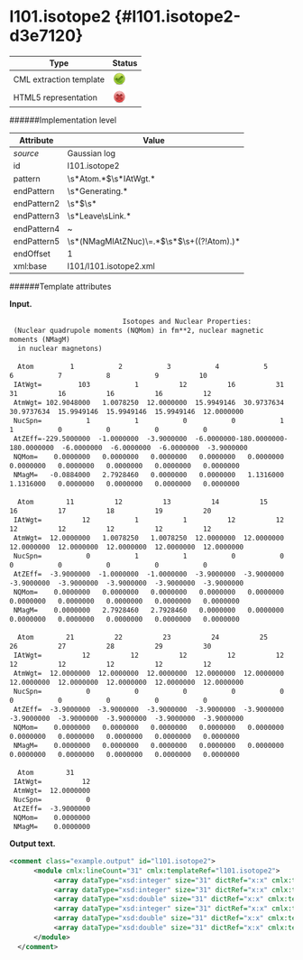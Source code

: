 # l101.isotope2 {#l101.isotope2-d3e7120}


| Type                                                                                                                                                | Status                                                                                                                                              |
|----|----|
| CML extraction template                                                                                                                             | ![](/imgs/Total.png)                                                                                                                                |
| HTML5 representation                                                                                                                                | ![](/imgs/None.png)                                                                                                                                 |

######Implementation level

| Attribute                                                                                                                                           | Value                                                                                                                                               |
|----|----|
| *source*                                                                                                                                            | Gaussian log                                                                                                                                        |
| id                                                                                                                                                  | l101.isotope2                                                                                                                                       |
| pattern                                                                                                                                             | \\s\*Atom.\*\$\\s\*IAtWgt.\*                                                                                                                        |
| endPattern                                                                                                                                          | \\s\*Generating.\*                                                                                                                                  |
| endPattern2                                                                                                                                         | \\s\*\$\\s\*                                                                                                                                        |
| endPattern3                                                                                                                                         | \\s\*Leave\\sLink.\*                                                                                                                                |
| endPattern4                                                                                                                                         | \~                                                                                                                                                  |
| endPattern5                                                                                                                                         | \\s\*(NMagMIAtZNuc)\\=.\*\$\\s\*\$\\s+((?!Atom).)\*                                                                                                 |
| endOffset                                                                                                                                           | 1                                                                                                                                                   |
| xml:base                                                                                                                                            | l101/l101.isotope2.xml                                                                                                                              |

######Template attributes

**Input.**

                                Isotopes and Nuclear Properties:
     (Nuclear quadrupole moments (NQMom) in fm**2, nuclear magnetic moments (NMagM)
      in nuclear magnetons)

      Atom         1           2           3           4           5           6           7           8           9          10
     IAtWgt=         103           1          12          16          31          31          16          16          16          12
     AtmWgt= 102.9048000   1.0078250  12.0000000  15.9949146  30.9737634  30.9737634  15.9949146  15.9949146  15.9949146  12.0000000
     NucSpn=           1           1           0           0           1           1           0           0           0           0
     AtZEff=-229.5000000  -1.0000000  -3.9000000  -6.0000000-180.0000000-180.0000000  -6.0000000  -6.0000000  -6.0000000  -3.9000000
     NQMom=    0.0000000   0.0000000   0.0000000   0.0000000   0.0000000   0.0000000   0.0000000   0.0000000   0.0000000   0.0000000
     NMagM=   -0.0884000   2.7928460   0.0000000   0.0000000   1.1316000   1.1316000   0.0000000   0.0000000   0.0000000   0.0000000

      Atom        11          12          13          14          15          16          17          18          19          20
     IAtWgt=          12           1           1          12          12          12          12          12          12          12
     AtmWgt=  12.0000000   1.0078250   1.0078250  12.0000000  12.0000000  12.0000000  12.0000000  12.0000000  12.0000000  12.0000000
     NucSpn=           0           1           1           0           0           0           0           0           0           0
     AtZEff=  -3.9000000  -1.0000000  -1.0000000  -3.9000000  -3.9000000  -3.9000000  -3.9000000  -3.9000000  -3.9000000  -3.9000000
     NQMom=    0.0000000   0.0000000   0.0000000   0.0000000   0.0000000   0.0000000   0.0000000   0.0000000   0.0000000   0.0000000
     NMagM=    0.0000000   2.7928460   2.7928460   0.0000000   0.0000000   0.0000000   0.0000000   0.0000000   0.0000000   0.0000000

      Atom        21          22          23          24          25          26          27          28          29          30
     IAtWgt=          12          12          12          12          12          12          12          12          12          12
     AtmWgt=  12.0000000  12.0000000  12.0000000  12.0000000  12.0000000  12.0000000  12.0000000  12.0000000  12.0000000  12.0000000
     NucSpn=           0           0           0           0           0           0           0           0           0           0
     AtZEff=  -3.9000000  -3.9000000  -3.9000000  -3.9000000  -3.9000000  -3.9000000  -3.9000000  -3.9000000  -3.9000000  -3.9000000
     NQMom=    0.0000000   0.0000000   0.0000000   0.0000000   0.0000000   0.0000000   0.0000000   0.0000000   0.0000000   0.0000000
     NMagM=    0.0000000   0.0000000   0.0000000   0.0000000   0.0000000   0.0000000   0.0000000   0.0000000   0.0000000   0.0000000

      Atom        31
     IAtWgt=          12
     AtmWgt=  12.0000000
     NucSpn=           0
     AtZEff=  -3.9000000
     NQMom=    0.0000000
     NMagM=    0.0000000

      

**Output text.**

```xml
<comment class="example.output" id="l101.isotope2">
      <module cmlx:lineCount="31" cmlx:templateRef="l101.isotope2">
           <array dataType="xsd:integer" size="31" dictRef="x:x" cmlx:templateRef="atom">1 2 3 4 5 6 7 8 9 10 11 12 13 14 15 16 17 18 19 20 21 22 23 24 25 26 27 28 29 30 31</array>
           <array dataType="xsd:integer" size="31" dictRef="x:x" cmlx:templateRef="iatwgt">103 1 12 16 31 31 16 16 16 12 12 1 1 12 12 12 12 12 12 12 12 12 12 12 12 12 12 12 12 12 12</array>
           <array dataType="xsd:double" size="31" dictRef="x:x" cmlx:templateRef="atmwgt">102.9048 1.007825 12.0 15.9949146 30.9737634 30.9737634 15.9949146 15.9949146 15.9949146 12.0 12.0 1.007825 1.007825 12.0 12.0 12.0 12.0 12.0 12.0 12.0 12.0 12.0 12.0 12.0 12.0 12.0 12.0 12.0 12.0 12.0 12.0</array>
           <array dataType="xsd:integer" size="31" dictRef="x:x" cmlx:templateRef="nucspn">1 1 0 0 1 1 0 0 0 0 0 1 1 0 0 0 0 0 0 0 0 0 0 0 0 0 0 0 0 0 0</array>
           <array dataType="xsd:double" size="31" dictRef="x:x" cmlx:templateRef="atzeff">-229.5 -1.0 -3.9 -6.0 -180.0 -180.0 -6.0 -6.0 -6.0 -3.9 -3.9 -1.0 -1.0 -3.9 -3.9 -3.9 -3.9 -3.9 -3.9 -3.9 -3.9 -3.9 -3.9 -3.9 -3.9 -3.9 -3.9 -3.9 -3.9 -3.9 -3.9</array>
           <array dataType="xsd:double" size="31" dictRef="x:x" cmlx:templateRef="nqmom">0.0 0.0 0.0 0.0 0.0 0.0 0.0 0.0 0.0 0.0 0.0 0.0 0.0 0.0 0.0 0.0 0.0 0.0 0.0 0.0 0.0 0.0 0.0 0.0 0.0 0.0 0.0 0.0 0.0 0.0 0.0</array>
      </module>
  </comment>
```
